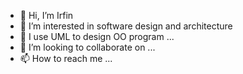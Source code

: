 - 👋 Hi, I’m Irfin
- 👀 I’m interested in software design and architecture
- 🌱 I use UML to design OO program ...
- 💞️ I’m looking to collaborate on ...
- 📫 How to reach me ...

<!---
irfina/irfina is a ✨ special ✨ repository because its `README.md` (this file) appears on your GitHub profile.
You can click the Preview link to take a look at your changes.
--->
